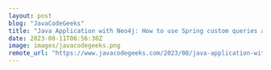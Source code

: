 ```yaml
---
layout: post
blog: "JavaCodeGeeks"
title: "Java Application with Neo4j: How to use Spring custom queries and projections"
date: 2023-08-11T06:56:38Z
image: images/javacodegeeks.png
remote_url: "https://www.javacodegeeks.com/2023/08/java-application-with-neo4j-how-to-use-spring-custom-queries-and-projections.html"
---
```

